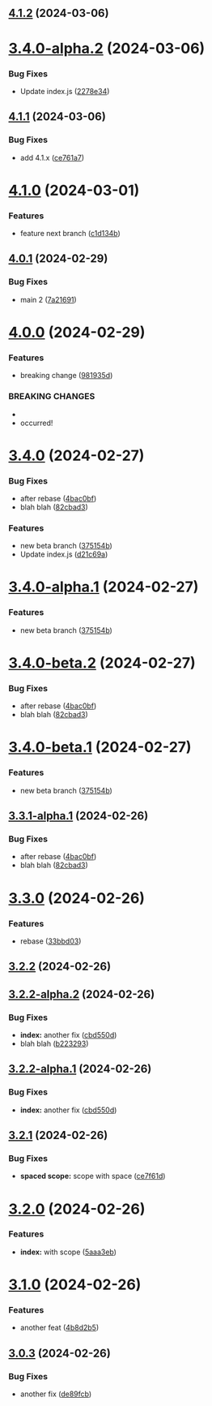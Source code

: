 
## [4.1.2](https://github.com/allanpena/semver/compare/v4.1.1...v4.1.2) (2024-03-06)

# [3.4.0-alpha.2](https://github.com/allanpena/semver/compare/v3.4.0-alpha.1...v3.4.0-alpha.2) (2024-03-06)



### Bug Fixes

* Update index.js ([2278e34](https://github.com/allanpena/semver/commit/2278e34e9092c241a680ecaa688757d01e72fc38))

## [4.1.1](https://github.com/allanpena/semver/compare/v4.1.0...v4.1.1) (2024-03-06)


### Bug Fixes

* add 4.1.x ([ce761a7](https://github.com/allanpena/semver/commit/ce761a7edbfa0e3f71055601d43d49f14860ad17))

# [4.1.0](https://github.com/allanpena/semver/compare/v4.0.1...v4.1.0) (2024-03-01)


### Features

* feature next branch ([c1d134b](https://github.com/allanpena/semver/commit/c1d134b0efe46fcf3865c1a3419fcc5d29a49796))

## [4.0.1](https://github.com/allanpena/semver/compare/v4.0.0...v4.0.1) (2024-02-29)


### Bug Fixes

* main 2 ([7a21691](https://github.com/allanpena/semver/commit/7a216917c3efa3f822cf0ec2b11b7647c7abe895))

# [4.0.0](https://github.com/allanpena/semver/compare/v3.4.0...v4.0.0) (2024-02-29)


### Features

* breaking change ([981935d](https://github.com/allanpena/semver/commit/981935dfff3e975a7833fe718203f96b5a5ba732))


### BREAKING CHANGES

* 
* occurred!

# [3.4.0](https://github.com/allanpena/semver/compare/v3.3.0...v3.4.0) (2024-02-27)


### Bug Fixes

* after rebase ([4bac0bf](https://github.com/allanpena/semver/commit/4bac0bf6ae585691a9b69096b144b36c5a7fbc77))
* blah blah ([82cbad3](https://github.com/allanpena/semver/commit/82cbad3e948aae7eec18ebda4aa08c8bb76a3def))


### Features

* new beta branch ([375154b](https://github.com/allanpena/semver/commit/375154b175791508262868f3591afefb2112c112))
* Update index.js ([d21c69a](https://github.com/allanpena/semver/commit/d21c69a03071c14fe39922e41e816e13f45f227b))

# [3.4.0-alpha.1](https://github.com/allanpena/semver/compare/v3.3.1-alpha.1...v3.4.0-alpha.1) (2024-02-27)


### Features

* new beta branch ([375154b](https://github.com/allanpena/semver/commit/375154b175791508262868f3591afefb2112c112))

# [3.4.0-beta.2](https://github.com/allanpena/semver/compare/v3.4.0-beta.1...v3.4.0-beta.2) (2024-02-27)


### Bug Fixes

* after rebase ([4bac0bf](https://github.com/allanpena/semver/commit/4bac0bf6ae585691a9b69096b144b36c5a7fbc77))
* blah blah ([82cbad3](https://github.com/allanpena/semver/commit/82cbad3e948aae7eec18ebda4aa08c8bb76a3def))

# [3.4.0-beta.1](https://github.com/allanpena/semver/compare/v3.3.0...v3.4.0-beta.1) (2024-02-27)


### Features

* new beta branch ([375154b](https://github.com/allanpena/semver/commit/375154b175791508262868f3591afefb2112c112))

## [3.3.1-alpha.1](https://github.com/allanpena/semver/compare/v3.3.0...v3.3.1-alpha.1) (2024-02-26)


### Bug Fixes

* after rebase ([4bac0bf](https://github.com/allanpena/semver/commit/4bac0bf6ae585691a9b69096b144b36c5a7fbc77))
* blah blah ([82cbad3](https://github.com/allanpena/semver/commit/82cbad3e948aae7eec18ebda4aa08c8bb76a3def))

# [3.3.0](https://github.com/allanpena/semver/compare/v3.2.2...v3.3.0) (2024-02-26)


### Features

* rebase ([33bbd03](https://github.com/allanpena/semver/commit/33bbd03c3c682a87f94f604c3bfc3302d521ffbf))

## [3.2.2](https://github.com/allanpena/semver/compare/v3.2.1...v3.2.2) (2024-02-26)
## [3.2.2-alpha.2](https://github.com/allanpena/semver/compare/v3.2.2-alpha.1...v3.2.2-alpha.2) (2024-02-26)


### Bug Fixes

* **index:** another fix ([cbd550d](https://github.com/allanpena/semver/commit/cbd550d924564d894a4dfb7bbbb63043061d65ca))
* blah blah ([b223293](https://github.com/allanpena/semver/commit/b2232932013cdff94286707810c60ef483ad36f7))

## [3.2.2-alpha.1](https://github.com/allanpena/semver/compare/v3.2.1...v3.2.2-alpha.1) (2024-02-26)


### Bug Fixes

* **index:** another fix ([cbd550d](https://github.com/allanpena/semver/commit/cbd550d924564d894a4dfb7bbbb63043061d65ca))

## [3.2.1](https://github.com/allanpena/semver/compare/v3.2.0...v3.2.1) (2024-02-26)


### Bug Fixes

* **spaced scope:** scope with space ([ce7f61d](https://github.com/allanpena/semver/commit/ce7f61df299048c43450dc51cf9ba176002cab99))

# [3.2.0](https://github.com/allanpena/semver/compare/v3.1.0...v3.2.0) (2024-02-26)


### Features

* **index:** with scope ([5aaa3eb](https://github.com/allanpena/semver/commit/5aaa3ebe753ac9392a19824caad74a0fd1343a98))

# [3.1.0](https://github.com/allanpena/semver/compare/v3.0.3...v3.1.0) (2024-02-26)


### Features

* another feat ([4b8d2b5](https://github.com/allanpena/semver/commit/4b8d2b5bf0adc3a915babba97df2c397e0fa33ed))

## [3.0.3](https://github.com/allanpena/semver/compare/v3.0.2...v3.0.3) (2024-02-26)


### Bug Fixes

* another fix ([de89fcb](https://github.com/allanpena/semver/commit/de89fcb55e2dbba185e259b578cd9e7ffead4306))
